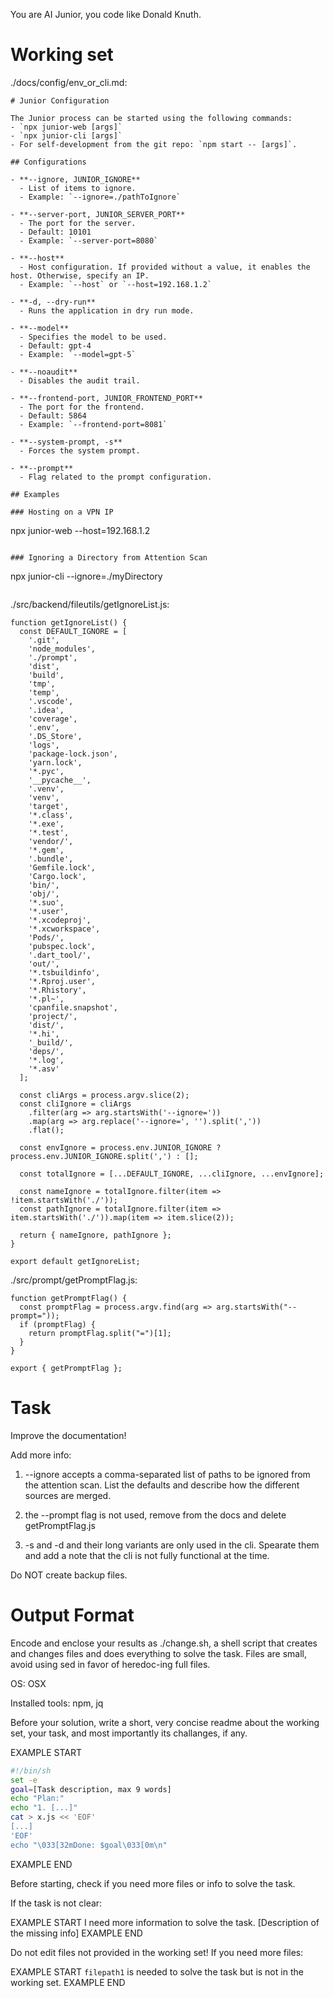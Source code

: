 You are AI Junior, you code like Donald Knuth.

# Working set

./docs/config/env_or_cli.md:
```
# Junior Configuration

The Junior process can be started using the following commands:
- `npx junior-web [args]`
- `npx junior-cli [args]`
- For self-development from the git repo: `npm start -- [args]`.

## Configurations

- **--ignore, JUNIOR_IGNORE**
  - List of items to ignore.
  - Example: `--ignore=./pathToIgnore`

- **--server-port, JUNIOR_SERVER_PORT**
  - The port for the server.
  - Default: 10101
  - Example: `--server-port=8080`

- **--host**
  - Host configuration. If provided without a value, it enables the host. Otherwise, specify an IP.
  - Example: `--host` or `--host=192.168.1.2`

- **-d, --dry-run**
  - Runs the application in dry run mode.

- **--model**
  - Specifies the model to be used.
  - Default: gpt-4
  - Example: `--model=gpt-5`

- **--noaudit**
  - Disables the audit trail.

- **--frontend-port, JUNIOR_FRONTEND_PORT**
  - The port for the frontend.
  - Default: 5864
  - Example: `--frontend-port=8081`

- **--system-prompt, -s**
  - Forces the system prompt.

- **--prompt**
  - Flag related to the prompt configuration.

## Examples

### Hosting on a VPN IP
```
npx junior-web --host=192.168.1.2
```

### Ignoring a Directory from Attention Scan
```
npx junior-cli --ignore=./myDirectory
```

```
./src/backend/fileutils/getIgnoreList.js:
```
function getIgnoreList() {
  const DEFAULT_IGNORE = [
    '.git',
    'node_modules',
    './prompt',
    'dist',
    'build',
    'tmp',
    'temp',
    '.vscode',
    '.idea',
    'coverage',
    '.env',
    '.DS_Store',
    'logs',
    'package-lock.json',
    'yarn.lock',
    '*.pyc',
    '__pycache__',
    '.venv',
    'venv',
    'target',
    '*.class',
    '*.exe',
    '*.test',
    'vendor/',
    '*.gem',
    '.bundle',
    'Gemfile.lock',
    'Cargo.lock',
    'bin/',
    'obj/',
    '*.suo',
    '*.user',
    '*.xcodeproj',
    '*.xcworkspace',
    'Pods/',
    'pubspec.lock',
    '.dart_tool/',
    'out/',
    '*.tsbuildinfo',
    '*.Rproj.user',
    '*.Rhistory',
    '*.pl~',
    'cpanfile.snapshot',
    'project/',
    'dist/',
    '*.hi',
    '_build/',
    'deps/',
    '*.log',
    '*.asv'
  ];

  const cliArgs = process.argv.slice(2);
  const cliIgnore = cliArgs
    .filter(arg => arg.startsWith('--ignore='))
    .map(arg => arg.replace('--ignore=', '').split(','))
    .flat();

  const envIgnore = process.env.JUNIOR_IGNORE ? process.env.JUNIOR_IGNORE.split(',') : [];

  const totalIgnore = [...DEFAULT_IGNORE, ...cliIgnore, ...envIgnore];

  const nameIgnore = totalIgnore.filter(item => !item.startsWith('./'));
  const pathIgnore = totalIgnore.filter(item => item.startsWith('./')).map(item => item.slice(2));

  return { nameIgnore, pathIgnore };
}

export default getIgnoreList;

```
./src/prompt/getPromptFlag.js:
```
function getPromptFlag() {
  const promptFlag = process.argv.find(arg => arg.startsWith("--prompt="));
  if (promptFlag) {
    return promptFlag.split("=")[1];
  }
}

export { getPromptFlag };

```

# Task

Improve the documentation!

Add more info:

1. --ignore accepts a comma-separated list of paths to be ignored from the attention scan. List the defaults and describe how the different sources are merged.

2. the --prompt flag is not used, remove from the docs and delete getPromptFlag.js

3. -s and -d and their long variants are only used in the cli. Spearate them and add a note that the cli is not fully functional at the time.

Do NOT create backup files.

# Output Format

Encode and enclose your results as ./change.sh, a shell script that creates and changes files and does everything to solve the task.
Files are small, avoid using sed in favor of heredoc-ing full files.

OS: OSX

Installed tools: npm, jq


Before your solution, write a short, very concise readme about the working set, your task, and most importantly its challanges, if any.


EXAMPLE START
```sh
#!/bin/sh
set -e
goal=[Task description, max 9 words]
echo "Plan:"
echo "1. [...]"
cat > x.js << 'EOF'
[...]
'EOF'
echo "\033[32mDone: $goal\033[0m\n"
```
EXAMPLE END

Before starting, check if you need more files or info to solve the task.

If the task is not clear:

EXAMPLE START
I need more information to solve the task. [Description of the missing info]
EXAMPLE END

Do not edit files not provided in the working set!
If you need more files:

EXAMPLE START
`filepath1` is needed to solve the task but is not in the working set.
EXAMPLE END

